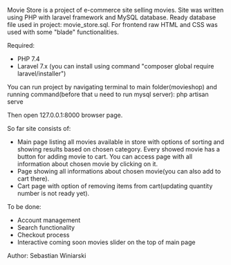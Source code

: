 Movie Store is a project of e-commerce site selling movies.
Site was written using PHP with laravel framework and MySQL database. Ready database file used in project: movie_store.sql.
For frontend raw HTML and CSS was used with some "blade" functionalities.

Required:
- PHP 7.4
- Laravel 7.x (you can install using command "composer global require laravel/installer")

You can run project by navigating terminal to main folder(movieshop) and running command(before that u need to run mysql server):
php artisan serve

Then open 127.0.0.1:8000 browser page.


So far site consists of:
- Main page listing all movies available in store with options of sorting and showing results based on chosen category. Every showed movie has a button for adding movie to cart. You can access page with all information about chosen movie by clicking on it.
- Page showing all informations about chosen movie(you can also add to cart there).
- Cart page with option of removing items from cart(updating quantity number is not ready yet).


To be done:
- Account management
- Search functionality
- Checkout process
- Interactive coming soon movies slider on the top of main page


Author: Sebastian Winiarski

